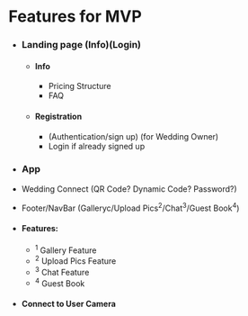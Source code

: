 # Features for MVP

- ### Landing page (Info)(Login)
  - #### Info
    - Pricing Structure
    - FAQ
  - #### Registration
    - (Authentication/sign up) (for Wedding Owner)
    - Login if already signed up

- ### App
- Wedding Connect (QR Code? Dynamic Code? Password?)
- Footer/NavBar (Galleryc/Upload Pics<sup>2</sup>/Chat<sup>3</sup>/Guest Book<sup>4</sup>)
- #### Features:
  - <sup>1</sup> Gallery Feature
  - <sup>2</sup> Upload Pics Feature
  - <sup>3</sup> Chat Feature
  - <sup>4</sup> Guest Book 
- #### Connect to User Camera
